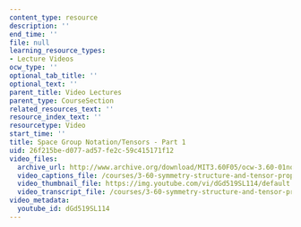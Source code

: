```yaml
---
content_type: resource
description: ''
end_time: ''
file: null
learning_resource_types:
- Lecture Videos
ocw_type: ''
optional_tab_title: ''
optional_text: ''
parent_title: Video Lectures
parent_type: CourseSection
related_resources_text: ''
resource_index_text: ''
resourcetype: Video
start_time: ''
title: Space Group Notation/Tensors - Part 1
uid: 26f215be-d077-ad57-fe2c-59c415171f12
video_files:
  archive_url: http://www.archive.org/download/MIT3.60F05/ocw-3.60-01nov2005-pt1-220k.mp4
  video_captions_file: /courses/3-60-symmetry-structure-and-tensor-properties-of-materials-fall-2005/d35c59e2872a5fbc833e184db69c6f10_dGd519SL114.vtt
  video_thumbnail_file: https://img.youtube.com/vi/dGd519SL114/default.jpg
  video_transcript_file: /courses/3-60-symmetry-structure-and-tensor-properties-of-materials-fall-2005/43040a3c084d2690978231c408ca3c13_dGd519SL114.pdf
video_metadata:
  youtube_id: dGd519SL114
---
```

